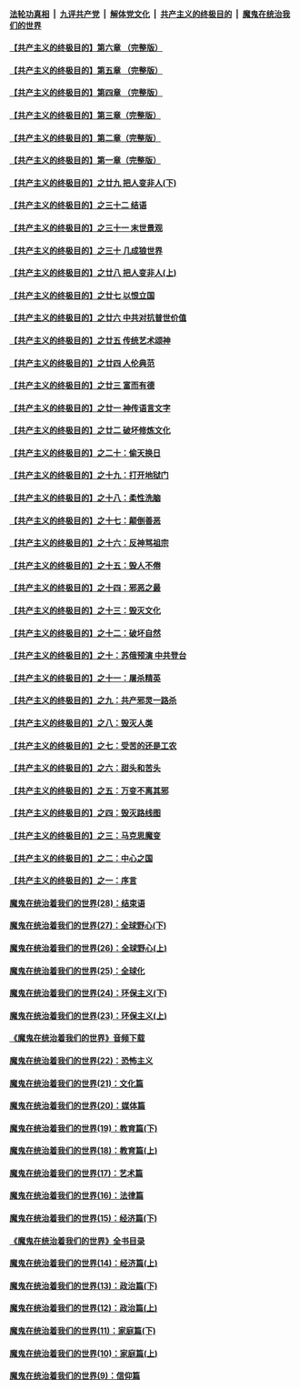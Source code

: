 ####  [法轮功真相](../../../../basic/blob/master/README.md?t=06160331) &nbsp;|&nbsp; [九评共产党](../../../../9ping.md/blob/master/README.md?t=06160331) &nbsp;|&nbsp; [解体党文化](../../../../jtdwh.md/blob/master/README.md?t=06160331)  &nbsp;|&nbsp; [共产主义的终极目的](../../../../gczydzjmd.md/blob/master/README.md?t=06160331) &nbsp;|&nbsp; [魔鬼在统治我们的世界](../../../../mgztzwmdsj.md/blob/master/README.md?t=06160331) 

#### [【共产主义的终极目的】第六章 （完整版）](../pages/nsc422/n11428913.md?t=06160331) 

#### [【共产主义的终极目的】第五章 （完整版）](../pages/nsc422/n11428912.md?t=06160331) 

#### [【共产主义的终极目的】第四章 （完整版）](../pages/nsc422/n11428907.md?t=06160331) 

#### [【共产主义的终极目的】第三章（完整版）](../pages/nsc422/n11428848.md?t=06160331) 

#### [【共产主义的终极目的】第二章（完整版）](../pages/nsc422/n11428831.md?t=06160331) 

#### [【共产主义的终极目的】第一章（完整版）](../pages/nsc422/n11417651.md?t=06160331) 

#### [【共产主义的终极目的】之廿九 把人变非人(下)](../pages/nsc422/n11344140.md?t=06160331) 

#### [【共产主义的终极目的】之三十二 结语](../pages/nsc422/n11360535.md?t=06160331) 

#### [【共产主义的终极目的】之三十一 末世景观](../pages/nsc422/n11351129.md?t=06160331) 

#### [【共产主义的终极目的】之三十 几成狼世界](../pages/nsc422/n11348280.md?t=06160331) 

#### [【共产主义的终极目的】之廿八 把人变非人(上)](../pages/nsc422/n11340492.md?t=06160331) 

#### [【共产主义的终极目的】之廿七 以恨立国](../pages/nsc422/n11336944.md?t=06160331) 

#### [【共产主义的终极目的】之廿六 中共对抗普世价值](../pages/nsc422/n11324785.md?t=06160331) 

#### [【共产主义的终极目的】之廿五 传统艺术颂神](../pages/nsc422/n11296396.md?t=06160331) 

#### [【共产主义的终极目的】之廿四 人伦典范](../pages/nsc422/n11296397.md?t=06160331) 

#### [【共产主义的终极目的】之廿三 富而有德](../pages/nsc422/n11283598.md?t=06160331) 

#### [【共产主义的终极目的】之廿一 神传语言文字](../pages/nsc422/n11263265.md?t=06160331) 

#### [【共产主义的终极目的】之廿二 破坏修炼文化](../pages/nsc422/n11245728.md?t=06160331) 

#### [【共产主义的终极目的】之二十：偷天换日](../pages/nsc422/n11238846.md?t=06160331) 

#### [【共产主义的终极目的】之十九：打开地狱门](../pages/nsc422/n11206376.md?t=06160331) 

#### [【共产主义的终极目的】之十八：柔性洗脑](../pages/nsc422/n11199994.md?t=06160331) 

#### [【共产主义的终极目的】之十七：颠倒善恶](../pages/nsc422/n11179782.md?t=06160331) 

#### [【共产主义的终极目的】之十六：反神骂祖宗](../pages/nsc422/n11166798.md?t=06160331) 

#### [【共产主义的终极目的】之十五：毁人不倦](../pages/nsc422/n11166792.md?t=06160331) 

#### [【共产主义的终极目的】之十四：邪恶之最](../pages/nsc422/n11150249.md?t=06160331) 

#### [【共产主义的终极目的】之十三：毁灭文化](../pages/nsc422/n11135227.md?t=06160331) 

#### [【共产主义的终极目的】之十二：破坏自然](../pages/nsc422/n11135214.md?t=06160331) 

#### [【共产主义的终极目的】之十：苏俄预演 中共登台](../pages/nsc422/n11118424.md?t=06160331) 

#### [【共产主义的终极目的】之十一：屠杀精英](../pages/nsc422/n11118442.md?t=06160331) 

#### [【共产主义的终极目的】之九：共产邪灵一路杀](../pages/nsc422/n11114139.md?t=06160331) 

#### [【共产主义的终极目的】之八：毁灭人类](../pages/nsc422/n11108503.md?t=06160331) 

#### [【共产主义的终极目的】之七：受苦的还是工农](../pages/nsc422/n11101809.md?t=06160331) 

#### [【共产主义的终极目的】之六：甜头和苦头](../pages/nsc422/n11096971.md?t=06160331) 

#### [【共产主义的终极目的】之五：万变不离其邪](../pages/nsc422/n11091285.md?t=06160331) 

#### [【共产主义的终极目的】之四：毁灭路线图](../pages/nsc422/n11086284.md?t=06160331) 

#### [【共产主义的终极目的】之三：马克思魔变](../pages/nsc422/n11061941.md?t=06160331) 

#### [【共产主义的终极目的】之二：中心之国](../pages/nsc422/n11047728.md?t=06160331) 

#### [【共产主义的终极目的】之一：序言](../pages/nsc422/n11086077.md?t=06160331) 

#### [魔鬼在统治着我们的世界(28)：结束语](../pages/nsc422/n10936246.md?t=06160331) 

#### [魔鬼在统治着我们的世界(27)：全球野心(下)](../pages/nsc422/n10928319.md?t=06160331) 

#### [魔鬼在统治着我们的世界(26)：全球野心(上)](../pages/nsc422/n10900318.md?t=06160331) 

#### [魔鬼在统治着我们的世界(25)：全球化](../pages/nsc422/n10788205.md?t=06160331) 

#### [魔鬼在统治着我们的世界(24)：环保主义(下)](../pages/nsc422/n10695307.md?t=06160331) 

#### [魔鬼在统治着我们的世界(23)：环保主义(上)](../pages/nsc422/n10688613.md?t=06160331) 

#### [《魔鬼在统治着我们的世界》音频下载](../pages/nsc422/n10635553.md?t=06160331) 

#### [魔鬼在统治着我们的世界(22)：恐怖主义](../pages/nsc422/n10614727.md?t=06160331) 

#### [魔鬼在统治着我们的世界(21)：文化篇](../pages/nsc422/n10597706.md?t=06160331) 

#### [魔鬼在统治着我们的世界(20)：媒体篇](../pages/nsc422/n10586579.md?t=06160331) 

#### [魔鬼在统治着我们的世界(19)：教育篇(下)](../pages/nsc422/n10564808.md?t=06160331) 

#### [魔鬼在统治着我们的世界(18)：教育篇(上)](../pages/nsc422/n10526970.md?t=06160331) 

#### [魔鬼在统治着我们的世界(17)：艺术篇](../pages/nsc422/n10499093.md?t=06160331) 

#### [魔鬼在统治着我们的世界(16)：法律篇](../pages/nsc422/n10485969.md?t=06160331) 

#### [魔鬼在统治着我们的世界(15)：经济篇(下)](../pages/nsc422/n10469975.md?t=06160331) 

#### [《魔鬼在统治着我们的世界》全书目录](../pages/nsc422/n10464261.md?t=06160331) 

#### [魔鬼在统治着我们的世界(14)：经济篇(上)](../pages/nsc422/n10457370.md?t=06160331) 

#### [魔鬼在统治着我们的世界(13)：政治篇(下)](../pages/nsc422/n10448270.md?t=06160331) 

#### [魔鬼在统治着我们的世界(12)：政治篇(上)](../pages/nsc422/n10444576.md?t=06160331) 

#### [魔鬼在统治着我们的世界(11)：家庭篇(下)](../pages/nsc422/n10440961.md?t=06160331) 

#### [魔鬼在统治着我们的世界(10)：家庭篇(上)](../pages/nsc422/n10435448.md?t=06160331) 

#### [魔鬼在统治着我们的世界(9)：信仰篇](../pages/nsc422/n10432159.md?t=06160331) 

